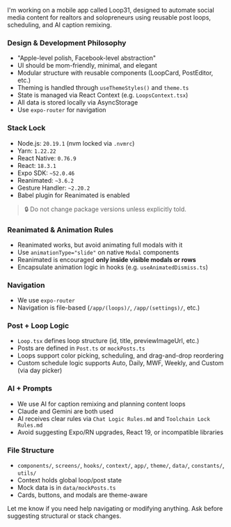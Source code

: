 I'm working on a mobile app called Loop31, designed to automate social media content for realtors and solopreneurs using reusable post loops, scheduling, and AI caption remixing.

### Design & Development Philosophy
- "Apple-level polish, Facebook-level abstraction"
- UI should be mom-friendly, minimal, and elegant
- Modular structure with reusable components (LoopCard, PostEditor, etc.)
- Theming is handled through `useThemeStyles()` and `theme.ts`
- State is managed via React Context (e.g. `LoopsContext.tsx`)
- All data is stored locally via AsyncStorage
- Use `expo-router` for navigation

### Stack Lock
- Node.js: `20.19.1` (nvm locked via `.nvmrc`)
- Yarn: `1.22.22`
- React Native: `0.76.9`
- React: `18.3.1`
- Expo SDK: `~52.0.46`
- Reanimated: `~3.6.2`
- Gesture Handler: `~2.20.2`
- Babel plugin for Reanimated is enabled

> 🔒 Do not change package versions unless explicitly told.

### Reanimated & Animation Rules
- Reanimated works, but avoid animating full modals with it
- Use `animationType="slide"` on native `Modal` components
- Reanimated is encouraged **only inside visible modals or rows**
- Encapsulate animation logic in hooks (e.g. `useAnimatedDismiss.ts`)

### Navigation
- We use `expo-router`
- Navigation is file-based (`/app/(loops)/`, `/app/(settings)/`, etc.)

### Post + Loop Logic
- `Loop.tsx` defines loop structure (id, title, previewImageUrl, etc.)
- Posts are defined in `Post.ts` or `mockPosts.ts`
- Loops support color picking, scheduling, and drag-and-drop reordering
- Custom schedule logic supports Auto, Daily, MWF, Weekly, and Custom (via day picker)

### AI + Prompts
- We use AI for caption remixing and planning content loops
- Claude and Gemini are both used
- AI receives clear rules via `Chat Logic Rules.md` and `Toolchain Lock Rules.md`
- Avoid suggesting Expo/RN upgrades, React 19, or incompatible libraries

### File Structure
- `components/`, `screens/`, `hooks/`, `context/`, `app/`, `theme/`, `data/`, `constants/`, `utils/`
- Context holds global loop/post state
- Mock data is in `data/mockPosts.ts`
- Cards, buttons, and modals are theme-aware

Let me know if you need help navigating or modifying anything. Ask before suggesting structural or stack changes.